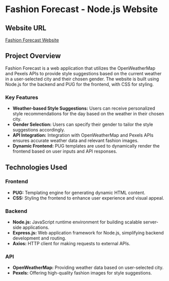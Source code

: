 # Fashion Forecast - Node.js Website

## Website URL

[Fashion Forecast Website](https://fashionforecast.onrender.com/)

## Project Overview

Fashion Forecast is a web application that utilizes the OpenWeatherMap and Pexels APIs to provide style suggestions based on the current weather in a user-selected city and their chosen gender. The website is built using Node.js for the backend and PUG for the frontend, with CSS for styling.

### Key Features

- **Weather-based Style Suggestions:** Users can receive personalized style recommendations for the day based on the weather in their chosen city.
- **Gender Selection:** Users can specify their gender to tailor the style suggestions accordingly.
- **API Integration:** Integration with OpenWeatherMap and Pexels APIs ensures accurate weather data and relevant fashion images.
- **Dynamic Frontend:** PUG templates are used to dynamically render the frontend based on user inputs and API responses.

## Technologies Used

### Frontend

- **PUG:** Templating engine for generating dynamic HTML content.
- **CSS:** Styling the frontend to enhance user experience and visual appeal.

### Backend

- **Node.js:** JavaScript runtime environment for building scalable server-side applications.
- **Express.js:** Web application framework for Node.js, simplifying backend development and routing.
- **Axios:** HTTP client for making requests to external APIs.

### API

- **OpenWeatherMap:** Providing weather data based on user-selected city.
- **Pexels:** Offering high-quality fashion images for style suggestions.

